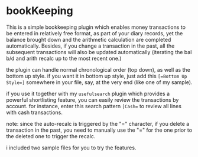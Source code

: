 # bookKeeping
This is a simple bookkeeping plugin which enables money transactions to be entered in relatively free format, as part of your diary records, yet the balance brought down and the arithmetic calculation are completed automatically. Besides, if you change a transaction in the past, all the subsequent transactions will also be updated automatically (iterating the bal b/d and arith recalc up to the most recent one.)

the plugin can handle normal chronological order (top down), as well as the bottom up style. if you want it in bottom up style, just add this `[=Bottom Up Style=]` somewhere in your file, say, at the very end (like one of my sample).

if you use it together with my `usefulsearch` plugin which provides a powerful shortlisting feature, you can easily review the transactions by account. for instance, enter this search pattern `[Cash=` to review all lines with cash transactions.

note: since the auto-recalc is triggered by the "=" character, if you delete a transaction in the past, you need to manually use the "=" for the one prior to the deleted one to trigger the recalc.

i included two sample files for you to try the features.
